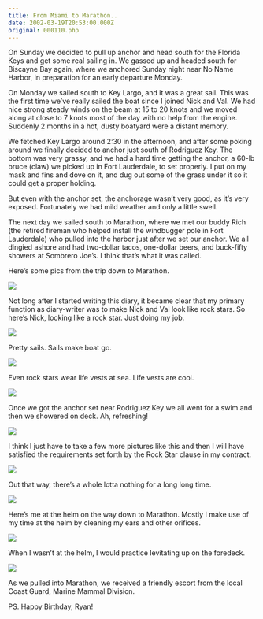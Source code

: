 ```yaml
---
title: From Miami to Marathon..
date: 2002-03-19T20:53:00.000Z
original: 000110.php
---
```


On Sunday we decided to pull up anchor and head south for the Florida Keys and get some real sailing in. We gassed up and headed south for Biscayne Bay again, where we anchored Sunday night near No Name Harbor, in preparation for an early departure Monday.

On Monday we sailed south to Key Largo, and it was a great sail. This was the first time we’ve really sailed the boat since I joined Nick and Val. We had nice strong steady winds on the beam at 15 to 20 knots and we moved along at close to 7 knots most of the day with no help from the engine. Suddenly 2 months in a hot, dusty boatyard were a distant memory.

We fetched Key Largo around 2:30 in the afternoon, and after some poking around we finally decided to anchor just south of Rodriguez Key. The bottom was very grassy, and we had a hard time getting the anchor, a 60-lb bruce (claw) we picked up in Fort Lauderdale, to set properly. I put on my mask and fins and dove on it, and dug out some of the grass under it so it could get a proper holding.

But even with the anchor set, the anchorage wasn’t very good, as it’s very exposed. Fortunately we had mild weather and only a little swell.

The next day we sailed south to Marathon, where we met our buddy Rich (the retired fireman who helped install the windbugger pole in Fort Lauderdale) who pulled into the harbor just after we set our anchor. We all dingied ashore and had two-dollar tacos, one-dollar beers, and buck-fifty showers at Sombrero Joe’s. I think that’s what it was called.

Here’s some pics from the trip down to Marathon.

<p class="polaroid" style="--deg: -2deg"><img src="./nick-helm-valsfeet.jpg" /></p>

Not long after I started writing this diary, it became clear that my primary function as diary-writer was to make Nick and Val look like rock stars. So here’s Nick, looking like a rock star. Just doing my job.

<p class="polaroid" style="--deg: -2deg"><img src="./pretty-sails.jpg" /></p>

Pretty sails. Sails make boat go.

<p class="polaroid" style="--deg: -2deg"><img src="./nick-helm-val-stern.jpg" /></p>

Even rock stars wear life vests at sea. Life vests are cool.

<p class="polaroid" style="--deg: -2deg"><img src="./nick-val-shower.jpg" /></p>

Once we got the anchor set near Rodriguez Key we all went for a swim and then we showered on deck. Ah, refreshing!

<p class="polaroid" style="--deg: -2deg"><img src="./nick-helm.jpg" /></p>

I think I just have to take a few more pictures like this and then I will have satisfied the requirements set forth by the Rock Star clause in my contract.

<p class="polaroid" style="--deg: -2deg"><img src="./winch-water.jpg" /></p>

Out that way, there’s a whole lotta nothing for a long long time.

<p class="polaroid" style="--deg: -2deg"><img src="./pascal-helm.jpg" /></p>

Here’s me at the helm on the way down to Marathon. Mostly I make use of my time at the helm by cleaning my ears and other orifices.

<p class="polaroid" style="--deg: -2deg"><img src="./willow-feet.jpg" /></p>

When I wasn’t at the helm, I would practice levitating up on the foredeck.

<p class="polaroid" style="--deg: -2deg"><img src="./escort.jpg" /></p>

As we pulled into Marathon, we received a friendly escort from the local Coast Guard, Marine Mammal Division.

PS. Happy Birthday, Ryan!

